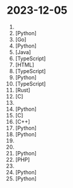 # 2023-12-05

1. [](https://github.comundefined "Animate Anyone: Consistent and Controllable Image-to-Video Synthesis for Character Animation") 
2. [](https://github.comundefined "提取微信聊天记录，将其导出成HTML、Word、CSV文档永久保存，对聊天记录进行分析生成年度聊天报告") [Python]
3. [](https://github.comundefined "GO Simple Tunnel - a simple tunnel written in golang") [Go]
4. [](https://github.comundefined "The most powerful and modular stable diffusion GUI with a graph/nodes interface.") [Python]
5. [](https://github.comundefined "《Hello 算法》：动画图解、一键运行的数据结构与算法教程，支持 Java, C++, Python, Go, JS, TS, C#, Swift, Rust, Dart, Zig 等语言。") [Java]
6. [](https://github.comundefined "Connect, collaborate, and grow with a community of TypeScript developers") [TypeScript]
7. [](https://github.comundefined "12 weeks, 26 lessons, 52 quizzes, classic Machine Learning for all") [HTML]
8. [](https://github.comundefined "Build better UIs faster.") [TypeScript]
9. [](https://github.comundefined "Focus on prompting and generating") [Python]
10. [](https://github.comundefined "Virtual whiteboard for sketching hand-drawn like diagrams") [TypeScript]
11. [](https://github.comundefined "Self-hosted AI coding assistant") [Rust]
12. [](https://github.comundefined "Foundational Models for State-of-the-Art Speech and Text Translation") [C]
13. [](https://github.comundefined "Curated list of project-based tutorials") 
14. [](https://github.comundefined "Stable Diffusion web UI") [Python]
15. [](https://github.comundefined "Lean's LEDE source") [C]
16. [](https://github.comundefined "qBittorrent BitTorrent client") [C++]
17. [](https://github.comundefined "🔎 Hunt down social media accounts by username across social networks") [Python]
18. [](https://github.comundefined "Simple and efficient pytorch-native transformer text generation in <1000 LOC of python.") [Python]
19. [](https://github.comundefined "A list of Free Software network services and web applications which can be hosted on your own servers") 
20. [](https://github.comundefined "A curated list of free courses & certifications.") 
21. [](https://github.comundefined "") [Python]
22. [](https://github.comundefined "Laravel Pulse is a real-time application performance monitoring tool and dashboard for your Laravel application.") [PHP]
23. [](https://github.comundefined "Collection of Summer 2024 tech internships!") 
24. [](https://github.comundefined "5X faster 50% less memory LLM finetuning") [Python]
25. [](https://github.comundefined "Machine Learning Engineering Online Book") [Python]
